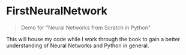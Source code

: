 # FirstNeuralNetwork
> Demo for "Neural Networks from Scratch in Python"

This will house my code while I work through the book to gain a better understanding of Neural Networks and Python in general.

